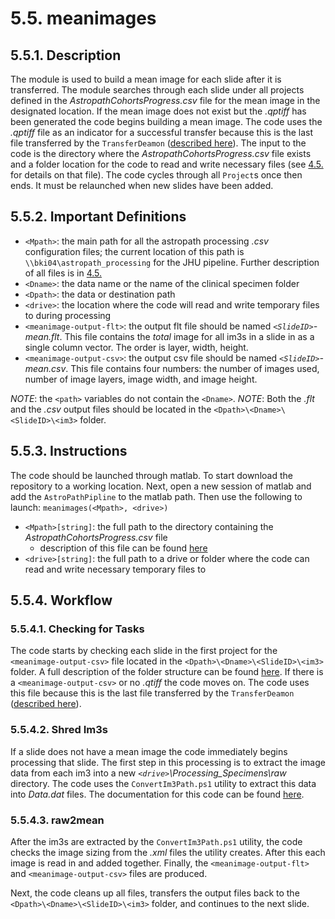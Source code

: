 # 5.5. meanimages

## 5.5.1. Description
The module is used to build a mean image for each slide after it is transferred. The module searches through each slide under all projects defined in the *AstropathCohortsProgress.csv* file for the mean image in the designated location. If the mean image does not exist but the *.qptiff* has been generated the code begins building a mean image. The code uses the *.qptiff* file as an indicator for a successful transfer because this is the last file transferred by the ```TransferDeamon``` ([described here](../../scans/transferdaemon#48-transfer-daemon)). The input to the code is the directory where the *AstropathCohortsProgress.csv* file exists and a folder location for the code to read and write necessary files (see [4.5.](../../scans/docs/AstroPathProcessingDirectoryandInitializingProjects.md#45-astropath_processing-directory-and-initializing-projects) for details on that file). The code cycles through all ```Project```s once then ends. It must be relaunched when new slides have been added. 

## 5.5.2. Important Definitions
   - ```<Mpath>```: the main path for all the astropath processing *.csv* configuration files; the current location of this path is ```\\bki04\astropath_processing``` for the JHU pipeline. Further description of all files is in [4.5.](../../scans/docs/AstroPathProcessingDirectoryandInitializingProjects.md#45-astropath_processing-directory-and-initializing-projects)
   - ```<Dname>```: the data name or the name of the clinical specimen folder
   - ```<Dpath>```: the data or destination path
   - ```<drive>```: the location where the code will read and write temporary files to during processing
   - ```<meanimage-output-flt>```: the output flt file should be named *```<SlideID>```-mean.flt*. This file contains the *total* image for all im3s in a slide in as a single column vector. The order is layer, width, height. 
   - ```<meanimage-output-csv>```: the output csv file should be named *```<SlideID>```-mean.csv*. This file contains four numbers: the number of images used, number of image layers, image width, and image height.
   
   *NOTE*: the ```<path>``` variables do not contain the ```<Dname>```. 
   *NOTE*: Both the *.flt* and the *.csv* output files should be located in the ```<Dpath>\<Dname>\<SlideID>\<im3>``` folder.
   

## 5.5.3. Instructions
The code should be launched through matlab. To start download the repository to a working location. Next, open a new session of matlab and add the ```AstroPathPipline``` to the matlab path. Then use the following to launch:
   ``` meanimages(<Mpath>, <drive>) ``` 
   - ```<Mpath>[string]```: the full path to the directory containing the *AstropathCohortsProgress.csv* file
      - description of this file can be found [here](../../scans/docs/AstroPathProcessingDirectoryandInitializingProjects.md#45-astropath_processing-directory-and-initializing-projects)
   - ```<drive>[string]```: the full path to a drive or folder where the code can read and write necessary temporary files to
   
## 5.5.4. Workflow
### 5.5.4.1. Checking for Tasks
The code starts by checking each slide in the first project for the ```<meanimage-output-csv>``` file located in the ```<Dpath>\<Dname>\<SlideID>\<im3>``` folder. A full description of the folder structure can be found [here](../../scans/docs/DirectoryOrganization.md#46-directory-organization). If there is a ```<meanimage-output-csv>``` or no *.qtiff* the code moves on. The code uses this file because this is the last file transferred by the ```TransferDeamon``` ([described here](../../scans/transferdaemon#48-transfer-daemon)). 

### 5.5.4.2. Shred Im3s
If a slide does not have a mean image the code immediately begins processing that slide. The first step in this processing is to extract the image data from each im3 into a new *```<drive>```\Processing_Specimens\raw* directory. The code uses the ```ConvertIm3Path.ps1``` utility to extract this data into *Data.dat* files. The documentation for this code can be found [here](../../utilities/Im3tools).

### 5.5.4.3. raw2mean
After the im3s are extracted by the ```ConvertIm3Path.ps1``` utility, the code checks the image sizing from the *.xml* files the utility creates. After this each image is read in and added together. Finally, the ```<meanimage-output-flt>``` and ```<meanimage-output-csv>``` files are produced. 

Next, the code cleans up all files, transfers the output files back to the ```<Dpath>\<Dname>\<SlideID>\<im3>``` folder, and continues to the next slide.
